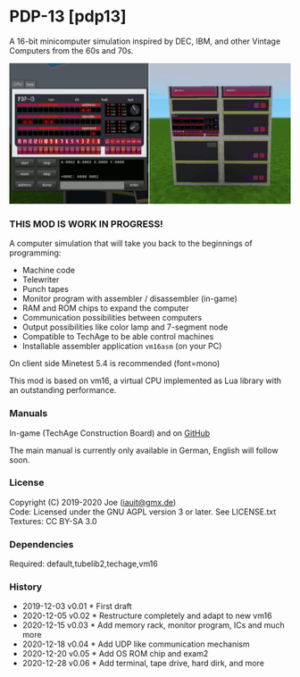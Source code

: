# PDP-13 [pdp13]

A 16-bit minicomputer simulation inspired by DEC, IBM, and other Vintage Computers from the 60s and 70s.


![screenshot](https://github.com/joe7575/pdp13/blob/main/screenshot.png)


### THIS MOD IS WORK IN PROGRESS!

A computer simulation that will take you back to the beginnings of programming:

- Machine code
- Telewriter
- Punch tapes
- Monitor program with assembler / disassembler (in-game)
- RAM and ROM chips to expand the computer
- Communication possibilities between computers
- Output possibilities like color lamp and 7-segment node
- Compatible to TechAge to be able control machines
- Installable assembler application `vm16asm` (on your PC)

On client side Minetest 5.4 is recommended (font=mono)

This mod is based on vm16, a virtual CPU implemented as Lua library with an outstanding performance.



### Manuals

In-game (TechAge Construction Board) and on [GitHub](https://github.com/joe7575/pdp13/wiki)

The main manual is currently only available in German, English will follow soon.



### License
Copyright (C) 2019-2020 Joe (iauit@gmx.de)  
Code: Licensed under the GNU AGPL version 3 or later. See LICENSE.txt
Textures: CC BY-SA 3.0




### Dependencies  
Required: default,tubelib2,techage,vm16


### History  
- 2019-12-03  v0.01  * First draft
- 2020-12-05  v0.02  * Restructure completely and adapt to new vm16
- 2020-12-15  v0.03  * Add memory rack, monitor program, ICs and much more
- 2020-12-18  v0.04  * Add UDP like communication mechanism
- 2020-12-20  v0.05  * Add OS ROM chip and exam2
- 2020-12-28  v0.06  * Add terminal, tape drive, hard dirk, and more

